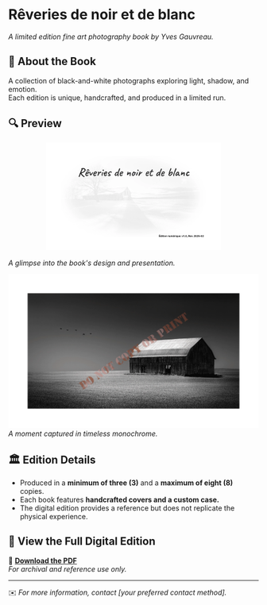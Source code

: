 # Rêveries de noir et de blanc  
_A limited edition fine art photography book by Yves Gauvreau._

## 📖 About the Book  
A collection of black-and-white photographs exploring light, shadow, and emotion.  
Each edition is unique, handcrafted, and produced in a limited run.  

## 🔍 Preview  
<p align="center">
  <img src="images/ReveriesBilingue_v1.0_2025-02_1.webp" alt="Book Cover" width="70%">
</p>

*A glimpse into the book's design and presentation.*

![Sample Page](images/ReveriesBilingue_v1.0_2025-02_9.webp)  
*A moment captured in timeless monochrome.*

## 🏛️ Edition Details  
- Produced in a **minimum of three (3)** and a **maximum of eight (8)** copies.  
- Each book features **handcrafted covers and a custom case.**  
- The digital edition provides a reference but does not replicate the physical experience.

## 📄 View the Full Digital Edition  
🔗 **[Download the PDF](pdf/ReveriesBilingue_v1.0_2025-02-1.pdf)**  
*For archival and reference use only.*  

---
✉️ _For more information, contact [your preferred contact method]._
